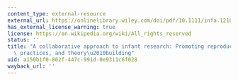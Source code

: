 ```yaml
---
content_type: external-resource
external_url: https://onlinelibrary.wiley.com/doi/pdf/10.1111/infa.12182
has_external_license_warning: true
license: https://en.wikipedia.org/wiki/All_rights_reserved
status: ''
title: "A collaborative approach to infant research: Promoting reproducibility, best\
  \ practices, and theory\u2010building"
uid: a150b1f0-862f-447c-991d-0e9311c6f028
wayback_url: ''
---
```

